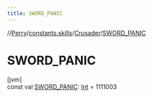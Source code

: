 ```yaml
---
title: SWORD_PANIC
---
```

//[Perry](../../../index.html)/[constants.skills](../index.html)/[Crusader](index.html)/[SWORD_PANIC](-s-w-o-r-d_-p-a-n-i-c.html)



# SWORD_PANIC



[jvm]\
const val [SWORD_PANIC](-s-w-o-r-d_-p-a-n-i-c.html): [Int](https://kotlinlang.org/api/latest/jvm/stdlib/kotlin/-int/index.html) = 1111003




